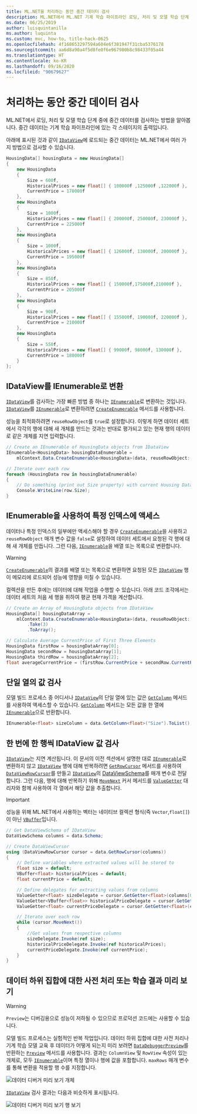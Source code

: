 ```yaml
---
title: ML.NET을 처리하는 동안 중간 데이터 검사
description: ML.NET에서 ML.NET 기계 학습 파이프라인 로딩, 처리 및 모델 학습 단계 중에 중간 데이터를 검사하는 방법을 알아봅니다.
ms.date: 06/25/2019
author: luisquintanilla
ms.author: luquinta
ms.custom: mvc, how-to, title-hack-0625
ms.openlocfilehash: 4f168653297594a604e6f381947f31cba5376178
ms.sourcegitcommit: aa6d8a90a4f5d8fe0f6e967980b8c98433f05a44
ms.translationtype: HT
ms.contentlocale: ko-KR
ms.lasthandoff: 09/16/2020
ms.locfileid: "90679627"
---
```

# <a name="inspect-intermediate-data-during-processing"></a>처리하는 동안 중간 데이터 검사

ML.NET에서 로딩, 처리 및 모델 학습 단계 중에 중간 데이터를 검사하는 방법을 알아봅니다. 중간 데이터는 기계 학습 파이프라인에 있는 각 스테이지의 출력입니다.

아래에 표시된 것과 같이 [`IDataView`](xref:Microsoft.ML.IDataView)에 로드되는 중간 데이터는 ML.NET에서 여러 가지 방법으로 검사할 수 있습니다.

```csharp
HousingData[] housingData = new HousingData[]
{
    new HousingData
    {
        Size = 600f,
        HistoricalPrices = new float[] { 100000f ,125000f ,122000f },
        CurrentPrice = 170000f
    },
    new HousingData
    {
        Size = 1000f,
        HistoricalPrices = new float[] { 200000f, 250000f, 230000f },
        CurrentPrice = 225000f
    },
    new HousingData
    {
        Size = 1000f,
        HistoricalPrices = new float[] { 126000f, 130000f, 200000f },
        CurrentPrice = 195000f
    },
    new HousingData
    {
        Size = 850f,
        HistoricalPrices = new float[] { 150000f,175000f,210000f },
        CurrentPrice = 205000f
    },
    new HousingData
    {
        Size = 900f,
        HistoricalPrices = new float[] { 155000f, 190000f, 220000f },
        CurrentPrice = 210000f
    },
    new HousingData
    {
        Size = 550f,
        HistoricalPrices = new float[] { 99000f, 98000f, 130000f },
        CurrentPrice = 180000f
    }
};
```

## <a name="convert-idataview-to-ienumerable"></a>IDataView를 IEnumerable로 변환

[`IDataView`](xref:Microsoft.ML.IDataView)를 검사하는 가장 빠른 방법 중 하나는 [`IEnumerable`](xref:System.Collections.Generic.IEnumerable%601)로 변환하는 것입니다. [`IDataView`](xref:Microsoft.ML.IDataView)를 [`IEnumerable`](xref:System.Collections.Generic.IEnumerable%601)로 변환하려면 [`CreateEnumerable`](xref:Microsoft.ML.DataOperationsCatalog.CreateEnumerable%2A) 메서드를 사용합니다.

성능을 최적화하려면 `reuseRowObject`를 `true`로 설정합니다. 이렇게 하면 데이터 세트에서 각각의 행에 대해 새 개체를 만드는 것과는 반대로 평가되고 있는 현재 행의 데이터로 같은 개체를 지연 입력합니다.

```csharp
// Create an IEnumerable of HousingData objects from IDataView
IEnumerable<HousingData> housingDataEnumerable =
    mlContext.Data.CreateEnumerable<HousingData>(data, reuseRowObject: true);

// Iterate over each row
foreach (HousingData row in housingDataEnumerable)
{
    // Do something (print out Size property) with current Housing Data object being evaluated
    Console.WriteLine(row.Size);
}
```

## <a name="accessing-specific-indices-with-ienumerable"></a>IEnumerable을 사용하여 특정 인덱스에 액세스

데이터나 특정 인덱스의 일부에만 액세스해야 할 경우 [`CreateEnumerable`](xref:Microsoft.ML.DataOperationsCatalog.CreateEnumerable%2A)을 사용하고 `reuseRowObject` 매개 변수 값을 `false`로 설정하여 데이터 세트에서 요청된 각 행에 대해 새 개체를 만듭니다. 그런 다음, [`IEnumerable`](xref:System.Collections.Generic.IEnumerable%601)을 배열 또는 목록으로 변환합니다.

> [!WARNING]
> [`CreateEnumerable`](xref:Microsoft.ML.DataOperationsCatalog.CreateEnumerable%2A)의 결과를 배열 또는 목록으로 변환하면 요청된 모든 [`IDataView`](xref:Microsoft.ML.IDataView) 행이 메모리에 로드되어 성능에 영향을 미칠 수 있습니다.

컬렉션을 만든 후에는 데이터에 대해 작업을 수행할 수 있습니다. 아래 코드 조각에서는 데이터 세트의 처음 세 행을 취하여 평균 현재 가격을 계산합니다.

```csharp
// Create an Array of HousingData objects from IDataView
HousingData[] housingDataArray =
    mlContext.Data.CreateEnumerable<HousingData>(data, reuseRowObject: false)
        .Take(3)
        .ToArray();

// Calculate Average CurrentPrice of First Three Elements
HousingData firstRow = housingDataArray[0];
HousingData secondRow = housingDataArray[1];
HousingData thirdRow = housingDataArray[2];
float averageCurrentPrice = (firstRow.CurrentPrice + secondRow.CurrentPrice + thirdRow.CurrentPrice) / 3;
```

## <a name="inspect-values-in-a-single-column"></a>단일 열의 값 검사

모델 빌드 프로세스 중 어디서나 [`IDataView`](xref:Microsoft.ML.IDataView)의 단일 열에 있는 값은 [`GetColumn`](xref:Microsoft.ML.Data.ColumnCursorExtensions.GetColumn%2A) 메서드를 사용하여 액세스할 수 있습니다. [`GetColumn`](xref:Microsoft.ML.Data.ColumnCursorExtensions.GetColumn%2A) 메서드는 모든 값을 한 열에 [`IEnumerable`](xref:System.Collections.Generic.IEnumerable%601)으로 반환합니다.

```csharp
IEnumerable<float> sizeColumn = data.GetColumn<float>("Size").ToList();
```

## <a name="inspect-idataview-values-one-row-at-a-time"></a>한 번에 한 행씩 IDataView 값 검사

[`IDataView`](xref:Microsoft.ML.IDataView)는 지연 계산됩니다. 이 문서의 이전 섹션에서 설명한 대로 [`IEnumerable`](xref:System.Collections.Generic.IEnumerable%601)로 변환하지 않고 [`IDataView`](xref:Microsoft.ML.IDataView) 행에 대해 반복하려면 [`GetRowCursor`](xref:Microsoft.ML.IDataView.GetRowCursor%2A) 메서드를 사용하여 [`DataViewRowCursor`](xref:Microsoft.ML.DataViewRowCursor)를 만들고 [`IDataView`](xref:Microsoft.ML.IDataView)의 [DataViewSchema](xref:Microsoft.ML.DataViewSchema)를 매개 변수로 전달합니다. 그런 다음, 행에 대해 반복하기 위해 [`MoveNext`](xref:Microsoft.ML.DataViewRowCursor.MoveNext%2A) 커서 메서드를 [`ValueGetter`](xref:Microsoft.ML.ValueGetter%601) 대리자와 함께 사용하여 각 열에서 해당 값을 추출합니다.

> [!IMPORTANT]
> 성능을 위해 ML.NET에서 사용하는 벡터는 네이티브 컬렉션 형식(즉 `Vector`,`float[]`)이 아닌 [`VBuffer`](xref:Microsoft.ML.Data.VBuffer%601)입니다.

```csharp
// Get DataViewSchema of IDataView
DataViewSchema columns = data.Schema;

// Create DataViewCursor
using (DataViewRowCursor cursor = data.GetRowCursor(columns))
{
    // Define variables where extracted values will be stored to
    float size = default;
    VBuffer<float> historicalPrices = default;
    float currentPrice = default;

    // Define delegates for extracting values from columns
    ValueGetter<float> sizeDelegate = cursor.GetGetter<float>(columns[0]);
    ValueGetter<VBuffer<float>> historicalPriceDelegate = cursor.GetGetter<VBuffer<float>>(columns[1]);
    ValueGetter<float> currentPriceDelegate = cursor.GetGetter<float>(columns[2]);

    // Iterate over each row
    while (cursor.MoveNext())
    {
        //Get values from respective columns
        sizeDelegate.Invoke(ref size);
        historicalPriceDelegate.Invoke(ref historicalPrices);
        currentPriceDelegate.Invoke(ref currentPrice);
    }
}
```

## <a name="preview-result-of-pre-processing-or-training-on-a-subset-of-the-data"></a>데이터 하위 집합에 대한 사전 처리 또는 학습 결과 미리 보기

> [!WARNING]
> `Preview`는 디버깅용으로 성능이 저하될 수 있으므로 프로덕션 코드에는 사용할 수 있습니다.

모델 빌드 프로세스는 실험적인 반복 작업입니다. 데이터 하위 집합에 대한 사전 처리나 기계 학습 모델 교육 후 데이터가 어떻게 되는지 미리 보려면 [`DataDebuggerPreview`](xref:Microsoft.ML.Data.DataDebuggerPreview)를 반환하는 [`Preview`](xref:Microsoft.ML.DebuggerExtensions.Preview%2A) 메서드를 사용합니다. 결과는 `ColumnView` 및 `RowView` 속성이 있는 개체로, 모두 [`IEnumerable`](xref:System.Collections.Generic.IEnumerable%601)이며 특정 열이나 행에 값을 포함합니다. `maxRows` 매개 변수를 통해 변환을 적용할 행 수를 지정합니다.

![데이터 디버거 미리 보기 개체](./media/inspect-intermediate-data-ml-net/data-debugger-preview-01.png)

[`IDataView`](xref:Microsoft.ML.IDataView) 검사 결과는 다음과 비슷하게 표시됩니다.

![데이터 디버거 미리 보기 행 보기](./media/inspect-intermediate-data-ml-net/data-debugger-preview-02.png)
